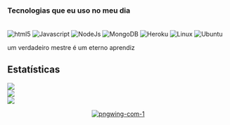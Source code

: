 ### Tecnologias que eu uso no meu dia

</div>
<div style="display inline_block"><br/>
</div>
<img align="center" alt="html5" src="https://img.shields.io/badge/HTML5-E34F26?style=for-the-badge&logo=html5&logoColor=white"/>
</div>
<img align="center" alt="Javascript" src="https://img.shields.io/badge/JavaScript-323330?style=for-the-badge&logo=javascript&logoColor=F7DF1E"/>
</div>
<img align="center" alt="NodeJs" src="https://img.shields.io/badge/Node.js-43853D?style=for-the-badge&logo=node.js&logoColor=white"/>
</div>
<img align="center" alt="MongoDB" src="https://img.shields.io/badge/MongoDB-4EA94B?style=for-the-badge&logo=mongodb&logoColor=white"/>
</div>
<img align="center" alt="Heroku" src="https://img.shields.io/badge/Heroku-430098?style=for-the-badge&logo=heroku&logoColor=white"/>
</div>
<img align="center" alt="Linux" src="https://img.shields.io/badge/Linux-FCC624?style=for-the-badge&logo=linux&logoColor=black"/>
</div>
<img align="center" alt="Ubuntu" src="https://img.shields.io/badge/Ubuntu-E95420?style=for-the-badge&logo=ubuntu&logoColor=white"/>
 
</div><br/>

um verdadeiro mestre é um eterno aprendiz

## Estatísticas
![](https://github-readme-stats.vercel.app/api?username=Saikyon&theme=ayu-mirage&hide_border=true&include_all_commits=false&count_private=false)<br/>
![](https://github-readme-streak-stats.herokuapp.com/?user=Saikyon&theme=ayu-mirage&hide_border=true)<br/>
![](https://github-readme-stats.vercel.app/api/top-langs/?username=Saikyon&theme=ayu-mirage&hide_border=true&include_all_commits=false&count_private=false&layout=compact)

<div align="center">
<a href="https://ibb.co/XLZJkb4"><img src="https://i.ibb.co/vqxzvHB/pngwing-com-1.png" alt="pngwing-com-1" border="0" /></a>
</div>
